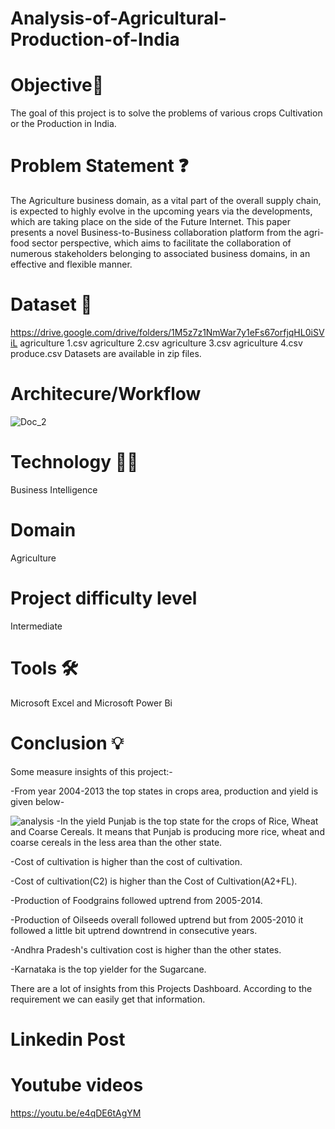 # Analysis-of-Agricultural-Production-of-India
# Objective🎯
The goal of this project is to solve the problems of various crops Cultivation or the Production  in India.
# Problem Statement ❓
The Agriculture business domain, as a vital part of the overall supply chain, is expected to highly evolve in the upcoming years via the developments, which are taking place on the side of the Future Internet. This paper presents a novel Business-to-Business collaboration platform from the agri-food sector perspective, which aims to facilitate the collaboration of numerous stakeholders belonging to associated business domains, in an effective and flexible manner.
# Dataset 📀
https://drive.google.com/drive/folders/1M5z7z1NmWar7y1eFs67orfjqHL0iSViL
agriculture 1.csv
agriculture 2.csv
agriculture 3.csv
agriculture 4.csv
produce.csv
Datasets are available in zip files.
# Architecure/Workflow
![Doc_2](https://user-images.githubusercontent.com/72399132/140901117-8f38a09e-80e6-45fa-bf10-4c921a8d81d7.jpg)
# Technology 👩‍💻
Business Intelligence
# Domain
Agriculture
# Project difficulty level 
Intermediate
# Tools 🛠
Microsoft Excel and Microsoft Power Bi
# Conclusion 💡
Some measure insights of this project:-

-From year 2004-2013 the top states in crops area, production and yield is given below-

![analysis](https://user-images.githubusercontent.com/72399132/140772319-d36d1ed0-da6a-45e4-a963-d10956806ba0.jpg)
-In the yield Punjab is the top state for the crops of Rice, Wheat and Coarse Cereals. It means that Punjab is producing more rice, wheat and coarse cereals in the less area than the other state.

-Cost of cultivation is higher than the cost of cultivation.

-Cost of cultivation(C2) is higher than the Cost of Cultivation(A2+FL).

-Production of Foodgrains followed uptrend from 2005-2014.

-Production of Oilseeds overall followed uptrend but from 2005-2010 it followed a little bit uptrend downtrend in consecutive years.

-Andhra Pradesh's cultivation cost is higher than the other states.

-Karnataka is the top yielder for the Sugarcane.

There are a lot of insights from this Projects Dashboard. According to the requirement we can easily get that information.

# Linkedin Post

# Youtube videos
https://youtu.be/e4qDE6tAgYM
